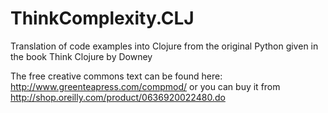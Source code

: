 ThinkComplexity.CLJ
===================

Translation of code examples into Clojure from the original Python given in the book Think Clojure by Downey

The free creative commons text can be found here: http://www.greenteapress.com/compmod/ or you can buy it from http://shop.oreilly.com/product/0636920022480.do

